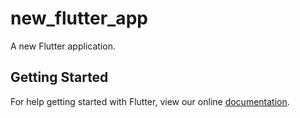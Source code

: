 # new_flutter_app

A new Flutter application.

## Getting Started

For help getting started with Flutter, view our online
[documentation](https://flutter.io/).
